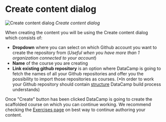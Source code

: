 # Create content dialog

![Create content dialog](/images/courses/teach-dashboard-add-course.png)
*Create content dialog*

When creating the content you will be using the Create content dialog which consists of:

- **Dropdown** where you can select on which Github account you want to create the repository from (*Useful when you have more than 1 organization connected to your account*)
- **Name** of the course you are creating
- **Link existing github repository** is an option where DataCamp is going to fetch the names of all your Github repositories and offer you the possibility to import those repositories as courses. (*In order to work your Github repository should contain [structure](/courses/repo-structure.md) DataCamp build process understands)

Once "Create" button has been clicked DataCamp is going to create the scaffolded course on which you can continue working. We recommend checking the [Exercises page](/courses/exercises/README.md) on best way to continue authoring your content.